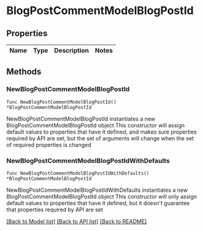 # BlogPostCommentModelBlogPostId

## Properties

Name | Type | Description | Notes
------------ | ------------- | ------------- | -------------

## Methods

### NewBlogPostCommentModelBlogPostId

`func NewBlogPostCommentModelBlogPostId() *BlogPostCommentModelBlogPostId`

NewBlogPostCommentModelBlogPostId instantiates a new BlogPostCommentModelBlogPostId object
This constructor will assign default values to properties that have it defined,
and makes sure properties required by API are set, but the set of arguments
will change when the set of required properties is changed

### NewBlogPostCommentModelBlogPostIdWithDefaults

`func NewBlogPostCommentModelBlogPostIdWithDefaults() *BlogPostCommentModelBlogPostId`

NewBlogPostCommentModelBlogPostIdWithDefaults instantiates a new BlogPostCommentModelBlogPostId object
This constructor will only assign default values to properties that have it defined,
but it doesn't guarantee that properties required by API are set


[[Back to Model list]](../README.md#documentation-for-models) [[Back to API list]](../README.md#documentation-for-api-endpoints) [[Back to README]](../README.md)


